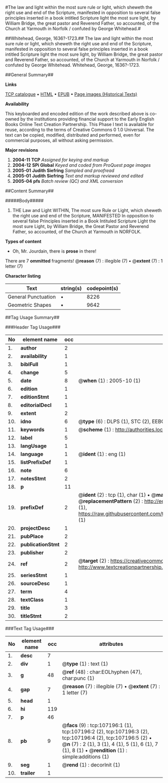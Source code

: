 #The law and light within the most sure rule or light, which sheweth the right use and end of the Scripture, manifested in opposition to several false principles inserted in a book intitled Scripture light the most sure light, by William Bridge, the great pastor and Reverend Father, so accounted, of the Church at Yarmouth in Norfolk / confuted by George Whitehead.#

##Whitehead, George, 1636?-1723.##
The law and light within the most sure rule or light, which sheweth the right use and end of the Scripture, manifested in opposition to several false principles inserted in a book intitled Scripture light the most sure light, by William Bridge, the great pastor and Reverend Father, so accounted, of the Church at Yarmouth in Norfolk / confuted by George Whitehead.
Whitehead, George, 1636?-1723.

##General Summary##

**Links**

[TCP catalogue](http://www.ota.ox.ac.uk/tcp/)  • 
[HTML](http://tei.it.ox.ac.uk/tcp/Texts-HTML/free/A65/A65872.html)  • 
[EPUB](http://tei.it.ox.ac.uk/tcp/Texts-EPUB/free/A65/A65872.epub) • 
[Page images (Historical Texts)](https://data.historicaltexts.jisc.ac.uk/view?pubId=eebo-18216908e&pageId=eebo-18216908e-107196-1)

**Availability**

This keyboarded and encoded edition of the
	       work described above is co-owned by the institutions
	       providing financial support to the Early English Books
	       Online Text Creation Partnership. This Phase I text is
	       available for reuse, according to the terms of Creative
	       Commons 0 1.0 Universal. The text can be copied,
	       modified, distributed and performed, even for
	       commercial purposes, all without asking permission.

**Major revisions**

1. __2004-11__ __TCP__ *Assigned for keying and markup*
1. __2004-12__ __SPi Global__ *Keyed and coded from ProQuest page images*
1. __2005-01__ __Judith Siefring__ *Sampled and proofread*
1. __2005-01__ __Judith Siefring__ *Text and markup reviewed and edited*
1. __2005-04__ __pfs__ *Batch review (QC) and XML conversion*

##Content Summary##

#####Body#####

1. THE Law and Light WITHIN, The most sure Rule or Light, which sheweth the right use and end of the Scripture, MANIFESTED In opposition to several false Principles inserted in a Book Intituled Scripture Light the most sure Light, by William Bridge, the Great Pastor and Reverend Father, so accounted, of the Church at Yarmouth in NORFOLK.

**Types of content**

  * Oh, Mr. Jourdain, there is **prose** in there!

There are 7 **ommitted** fragments! 
 @__reason__ (7) : illegible (7)  •  @__extent__ (7) : 1 letter (7)

**Character listing**


|Text|string(s)|codepoint(s)|
|---|---|---|
|General Punctuation|•|8226|
|Geometric Shapes|▪|9642|

##Tag Usage Summary##

###Header Tag Usage###

|No|element name|occ|attributes|
|---|---|---|---|
|1.|__author__|2||
|2.|__availability__|1||
|3.|__biblFull__|1||
|4.|__change__|5||
|5.|__date__|8| @__when__ (1) : 2005-10 (1)|
|6.|__edition__|1||
|7.|__editionStmt__|1||
|8.|__editorialDecl__|1||
|9.|__extent__|2||
|10.|__idno__|6| @__type__ (6) : DLPS (1), STC (2), EEBO-CITATION (1), OCLC (1), VID (1)|
|11.|__keywords__|1| @__scheme__ (1) : http://authorities.loc.gov/ (1)|
|12.|__label__|5||
|13.|__langUsage__|1||
|14.|__language__|1| @__ident__ (1) : eng (1)|
|15.|__listPrefixDef__|1||
|16.|__note__|6||
|17.|__notesStmt__|2||
|18.|__p__|11||
|19.|__prefixDef__|2| @__ident__ (2) : tcp (1), char (1)  •  @__matchPattern__ (2) : ([0-9\-]+):([0-9IVX]+) (1), (.+) (1)  •  @__replacementPattern__ (2) : http://eebo.chadwyck.com/downloadtiff?vid=$1&page=$2 (1), https://raw.githubusercontent.com/textcreationpartnership/Texts/master/tcpchars.xml#$1 (1)|
|20.|__projectDesc__|1||
|21.|__pubPlace__|2||
|22.|__publicationStmt__|2||
|23.|__publisher__|2||
|24.|__ref__|2| @__target__ (2) : https://creativecommons.org/publicdomain/zero/1.0/ (1), http://www.textcreationpartnership.org/docs/. (1)|
|25.|__seriesStmt__|1||
|26.|__sourceDesc__|1||
|27.|__term__|4||
|28.|__textClass__|1||
|29.|__title__|3||
|30.|__titleStmt__|2||


###Text Tag Usage###

|No|element name|occ|attributes|
|---|---|---|---|
|1.|__desc__|7||
|2.|__div__|1| @__type__ (1) : text (1)|
|3.|__g__|48| @__ref__ (48) : char:EOLhyphen (47), char:punc (1)|
|4.|__gap__|7| @__reason__ (7) : illegible (7)  •  @__extent__ (7) : 1 letter (7)|
|5.|__head__|1||
|6.|__hi__|119||
|7.|__p__|46||
|8.|__pb__|9| @__facs__ (9) : tcp:107196:1 (1), tcp:107196:2 (2), tcp:107196:3 (2), tcp:107196:4 (2), tcp:107196:5 (2)  •  @__n__ (7) : 2 (1), 3 (1), 4 (1), 5 (1), 6 (1), 7 (1), 8 (1)  •  @__rendition__ (1) : simple:additions (1)|
|9.|__seg__|1| @__rend__ (1) : decorInit (1)|
|10.|__trailer__|1||
